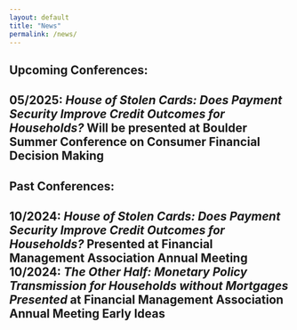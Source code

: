 ```yaml
---
layout: default  
title: "News"  
permalink: /news/  
---
```


## Upcoming Conferences:  
05/2025: _House of Stolen Cards: Does Payment Security Improve Credit Outcomes for Households?_ Will be presented at Boulder Summer Conference on Consumer Financial Decision Making
---
## Past Conferences:  
10/2024: _House of Stolen Cards: Does Payment Security Improve Credit Outcomes for Households?_ Presented at Financial Management Association Annual Meeting
10/2024: _The Other Half: Monetary Policy Transmission for Households without Mortgages Presented_ at Financial Management Association Annual Meeting Early Ideas
---
